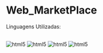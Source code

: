 # Web_MarketPlace 
Linguagens Utilizadas: <div style="display inline_block"><br/>
  <img aling="center" alt=html5 src="https://img.shields.io/badge/HTML-239120?style=for-the-badge&logo=html5&logoColor=white" />
  <img aling="center" alt=html5 src="https://img.shields.io/badge/CSS-239120?&style=for-the-badge&logo=css3&logoColor=white" />
  <img aling="center" alt=html5 src="https://img.shields.io/badge/JavaScript-F7DF1E?style=for-the-badge&logo=javascript&logoColor=black" />
  <img aling="center" alt=html5 src="https://img.shields.io/badge/React_Native-20232A?style=for-the-badge&logo=react&logoColor=61DAFB" />
</div>
